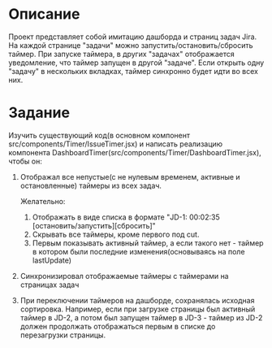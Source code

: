 # Описание

Проект представляет собой имитацию дашборда и страниц задач Jira.
На каждой странице "задачи" можно запустить/остановить/сбросить таймер.
При запуске таймера, в других "задачах" отображается уведомление, что таймер запущен в другой "задаче".
Если открыть одну "задачу" в нескольких вкладках, таймер синхронно будет идти во всех них.

# Задание

Изучить существующий код(в основном компонент src/components/Timer/IssueTimer.jsx) и написать реализацию компонента DashboardTimer(src/components/Timer/DashboardTimer.jsx), чтобы он:
1. Отображал все непустые(с не нулевым временем, активные и остановленные) таймеры из всех задач.

    Желательно:
    1. Отображать в виде списка в формате "JD-1: 00:02:35 [остановить/запустить][сбросить]"
    2. Скрывать все таймеры, кроме первого под cut.
    3. Первым показывать активный таймер, а если такого нет - таймер в котором были последние изменения(основываясь на поле lastUpdate)


2. Синхронизировал отображаемые таймеры с таймерами на страницах задач

3. При переключении таймеров на дашборде, сохранялась исходная сортировка. Например, если при загрузке страницы был активный таймер в JD-2, а потом был запущен таймер в JD-3 - таймер из JD-2 должен продолжать отображаться первым в списке до перезагрузки страницы.

